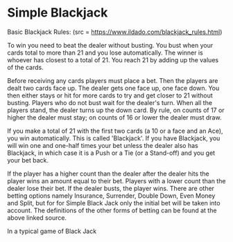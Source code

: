 # Simple Blackjack

Basic Blackjack Rules:
(src = https://www.ildado.com/blackjack_rules.html)

To win you need to beat the dealer without busting. You bust when your cards total to more than 21 and you lose automatically. The winner is whoever has closest to a total of 21. You reach 21 by adding up the values of the cards.

Before receiving any cards players must place a bet. Then the players are dealt two cards face up. The dealer gets one face up, one face down. You then either stays or hit for more cards to try and get closer to 21 without busting. Players who do not bust wait for the dealer's turn. When all the players stand, the dealer turns up the down card. By rule, on counts of 17 or higher the dealer must stay; on counts of 16 or lower the dealer must draw.

If you make a total of 21 with the first two cards (a 10 or a face and an Ace), you win automatically. This is called 'Blackjack'. If you have Blackjack, you will win one and one-half times your bet unless the dealer also has Blackjack, in which case it is a Push or a Tie (or a Stand-off) and you get your bet back.

If the player has a higher count than the dealer after the dealer hits the player wins an amount equal to their bet. Players with a lower count than the dealer lose their bet. If the dealer busts, the player wins. There are other betting options namely Insurance, Surrender, Double Down, Even Money and Split, but for for Simple Black Jack only the initial bet will be taken into account. The definitions of the other forms of betting can be found at the above linked source.

In a typical game of Black Jack 

